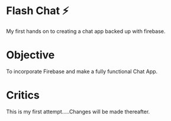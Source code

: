 # Flash Chat ⚡️
My first hands on to creating a chat app backed up with firebase.

# Objective
To incorporate Firebase and make a fully functional Chat App.

# Critics
This is my first attempt.....Changes will be made thereafter.
